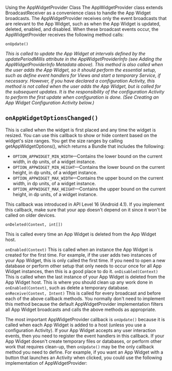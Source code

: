 Using the AppWidgetProvider Class
The AppWidgetProvider class extends BroadcastReceiver as a convenience class to handle the App Widget broadcasts. The AppWidgetProvider receives only the event broadcasts that are relevant to the App Widget, such as when the App Widget is updated, deleted, enabled, and disabled. When these broadcast events occur, the AppWidgetProvider receives the following method calls:

`onUpdate()`

_This is called to update the App Widget at intervals defined by the updatePeriodMillis attribute in the AppWidgetProviderInfo (see Adding the AppWidgetProviderInfo Metadata above). This method is also called when the user adds the App Widget, so it should perform the essential setup, such as define event handlers for Views and start a temporary Service, if necessary. However, if you have declared a configuration Activity, this method is not called when the user adds the App Widget, but is called for the subsequent updates. It is the responsibility of the configuration Activity to perform the first update when configuration is done. (See Creating an App Widget Configuration Activity below.)_

`onAppWidgetOptionsChanged()`
-
This is called when the widget is first placed and any time the widget is resized. You can use this callback to show or hide content based on the widget's size ranges. You get the size ranges by calling getAppWidgetOptions(), which returns a Bundle that includes the following:

- `OPTION_APPWIDGET_MIN_WIDTH`—Contains the lower bound on the current width, in dp units, of a widget instance.
- `OPTION_APPWIDGET_MIN_HEIGHT`—Contains the lower bound on the current height, in dp units, of a widget instance.
- `OPTION_APPWIDGET_MAX_WIDTH`—Contains the upper bound on the current width, in dp units, of a widget instance.
- `OPTION_APPWIDGET_MAX_HEIGHT`—Contains the upper bound on the current height, in dp units, of a widget instance.

This callback was introduced in API Level 16 (Android 4.1). If you implement this callback, make sure that your app doesn't depend on it since it won't be called on older devices.

`onDeleted(Context, int[])`

This is called every time an App Widget is deleted from the App Widget host.

`onEnabled(Context)`
This is called when an instance the App Widget is created for the first time. For example, if the user adds two instances of your App Widget, this is only called the first time. If you need to open a new database or perform other setup that only needs to occur once for all App Widget instances, then this is a good place to do it.
`onDisabled(Context)`
This is called when the last instance of your App Widget is deleted from the App Widget host. This is where you should clean up any work done in `onEnabled(Context)`, such as delete a temporary database.
`onReceive(Context, Intent)`
This is called for every broadcast and before each of the above callback methods. You normally don't need to implement this method because the default AppWidgetProvider implementation filters all App Widget broadcasts and calls the above methods as appropriate.

The most important AppWidgetProvider callback is `onUpdate()` because it is called when each App Widget is added to a host (unless you use a configuration Activity). If your App Widget accepts any user interaction events, then you need to register the event handlers in this callback. If your App Widget doesn't create temporary files or databases, or perform other work that requires clean-up, then `onUpdate()` may be the only callback method you need to define. For example, if you want an App Widget with a button that launches an Activity when clicked, you could use the following implementation of AppWidgetProvider: